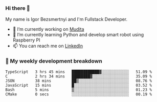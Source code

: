 ### Hi there 👋

My name is Igor Bezsmertnyi and I'm Fullstack Developer.

- 🔭 I’m currently working on [Mudita](https://mudita.com/)
- 🌱 I’m currently learning Python and develop smart robot using Raspberry PI
- 📫 You can reach me on [LinkedIn](https://www.linkedin.com/in/igor-bezsmertnyi-529522114/)

### 🧮 My weekly development breakdown
<!--START_SECTION:waka-->

```text
TypeScript   3 hrs 45 mins   ████████████▓░░░░░░░░░░░░   51.09 %
C            2 hrs 34 mins   ████████▓░░░░░░░░░░░░░░░░   35.09 %
JSON         38 mins         ██▒░░░░░░░░░░░░░░░░░░░░░░   08.76 %
JavaScript   15 mins         █░░░░░░░░░░░░░░░░░░░░░░░░   03.52 %
Bash         5 mins          ▒░░░░░░░░░░░░░░░░░░░░░░░░   01.23 %
CMake        0 secs          ░░░░░░░░░░░░░░░░░░░░░░░░░   00.19 %
```

<!--END_SECTION:waka-->

<!--
**igorbezsmertnyi/igorbezsmertnyi** is a ✨ _special_ ✨ repository because its `README.md` (this file) appears on your GitHub profile.

Here are some ideas to get you started:

- 🔭 I’m currently working on ...
- 🌱 I’m currently learning ...
- 👯 I’m looking to collaborate on ...
- 🤔 I’m looking for help with ...
- 💬 Ask me about ...
- 📫 How to reach me: ...
- 😄 Pronouns: ...
- ⚡ Fun fact: ...
-->
